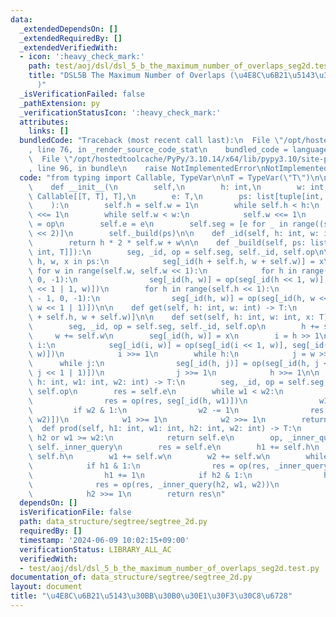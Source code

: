 ```yaml
---
data:
  _extendedDependsOn: []
  _extendedRequiredBy: []
  _extendedVerifiedWith:
  - icon: ':heavy_check_mark:'
    path: test/aoj/dsl/dsl_5_b_the_maximum_number_of_overlaps_seg2d.test.py
    title: "DSL5B The Maximum Number of Overlaps (\u4E8C\u6B21\u5143\u30BB\u30B0\u6728\
      )"
  _isVerificationFailed: false
  _pathExtension: py
  _verificationStatusIcon: ':heavy_check_mark:'
  attributes:
    links: []
  bundledCode: "Traceback (most recent call last):\n  File \"/opt/hostedtoolcache/PyPy/3.10.14/x64/lib/pypy3.10/site-packages/onlinejudge_verify/documentation/build.py\"\
    , line 76, in _render_source_code_stat\n    bundled_code = language.bundle(\n\
    \  File \"/opt/hostedtoolcache/PyPy/3.10.14/x64/lib/pypy3.10/site-packages/onlinejudge_verify/languages/python.py\"\
    , line 96, in bundle\n    raise NotImplementedError\nNotImplementedError\n"
  code: "from typing import Callable, TypeVar\n\nT = TypeVar(\"T\")\n\n\nclass Segtree2d:\n\
    \    def __init__(\n        self,\n        h: int,\n        w: int,\n        op:\
    \ Callable[[T, T], T],\n        e: T,\n        ps: list[tuple[int, int, T]],\n\
    \    ):\n        self.h = self.w = 1\n        while self.h < h:\n            self.h\
    \ <<= 1\n        while self.w < w:\n            self.w <<= 1\n        self.op\
    \ = op\n        self.e = e\n        self.seg = [e for _ in range((self.h * self.w)\
    \ << 2)]\n        self._build(ps)\n\n    def _id(self, h: int, w: int) -> int:\n\
    \        return h * 2 * self.w + w\n\n    def _build(self, ps: list[tuple[int,\
    \ int, T]]):\n        seg, _id, op = self.seg, self._id, self.op\n\n        for\
    \ h, w, x in ps:\n            seg[_id(h + self.h, w + self.w)] = x\n\n       \
    \ for w in range(self.w, self.w << 1):\n            for h in range(self.h - 1,\
    \ 0, -1):\n                seg[_id(h, w)] = op(seg[_id(h << 1, w)], seg[_id(h\
    \ << 1 | 1, w)])\n        for h in range(self.h << 1):\n            for w in range(self.w\
    \ - 1, 0, -1):\n                seg[_id(h, w)] = op(seg[_id(h, w << 1)], seg[_id(h,\
    \ w << 1 | 1)])\n\n    def get(self, h: int, w: int) -> T:\n        return self.seg[self._id(h\
    \ + self.h, w + self.w)]\n\n    def set(self, h: int, w: int, x: T) -> None:\n\
    \        seg, _id, op = self.seg, self._id, self.op\n        h += self.h\n   \
    \     w += self.w\n        seg[_id(h, w)] = x\n        i = h >> 1\n        while\
    \ i:\n            seg[_id(i, w)] = op(seg[_id(i << 1, w)], seg[_id(i << 1 | 1,\
    \ w)])\n            i >>= 1\n        while h:\n            j = w >> 1\n      \
    \      while j:\n                seg[_id(h, j)] = op(seg[_id(h, j << 1)], seg[_id(h,\
    \ j << 1 | 1)])\n                j >>= 1\n            h >>= 1\n\n    def _inner_query(self,\
    \ h: int, w1: int, w2: int) -> T:\n        seg, _id, op = self.seg, self._id,\
    \ self.op\n        res = self.e\n        while w1 < w2:\n            if w1 & 1:\n\
    \                res = op(res, seg[_id(h, w1)])\n                w1 += 1\n   \
    \         if w2 & 1:\n                w2 -= 1\n                res = op(res, seg[_id(h,\
    \ w2)])\n            w1 >>= 1\n            w2 >>= 1\n        return res\n\n  \
    \  def prod(self, h1: int, w1: int, h2: int, w2: int) -> T:\n        if h1 >=\
    \ h2 or w1 >= w2:\n            return self.e\n        op, _inner_query = self.op,\
    \ self._inner_query\n        res = self.e\n        h1 += self.h\n        h2 +=\
    \ self.h\n        w1 += self.w\n        w2 += self.w\n        while h1 < h2:\n\
    \            if h1 & 1:\n                res = op(res, _inner_query(h1, w1, w2))\n\
    \                h1 += 1\n            if h2 & 1:\n                h2 -= 1\n  \
    \              res = op(res, _inner_query(h2, w1, w2))\n            h1 >>= 1\n\
    \            h2 >>= 1\n        return res\n"
  dependsOn: []
  isVerificationFile: false
  path: data_structure/segtree/segtree_2d.py
  requiredBy: []
  timestamp: '2024-06-09 10:02:15+09:00'
  verificationStatus: LIBRARY_ALL_AC
  verifiedWith:
  - test/aoj/dsl/dsl_5_b_the_maximum_number_of_overlaps_seg2d.test.py
documentation_of: data_structure/segtree/segtree_2d.py
layout: document
title: "\u4E8C\u6B21\u5143\u30BB\u30B0\u30E1\u30F3\u30C8\u6728"
---
```

